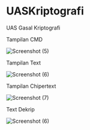 # UASKriptografi
UAS Gasal Kriptografi

Tampilan CMD

![Screenshot (5)](https://user-images.githubusercontent.com/122170401/212325608-d9ba951e-83ce-49e3-91b3-4cdced1b4320.png)


Tampilan Text 

![Screenshot (6)](https://user-images.githubusercontent.com/122170401/212325775-ec8cf76c-99b2-4e30-8853-8303504a80e9.png)


Tampilan Chipertext

![Screenshot (7)](https://user-images.githubusercontent.com/122170401/212325874-479e0e4c-81ca-4246-b956-6b2078f2fce0.png)


Text Dekrip

![Screenshot (6)](https://user-images.githubusercontent.com/122170401/212325968-5b8e0e01-5652-4849-895a-9f9f725749ad.png)

